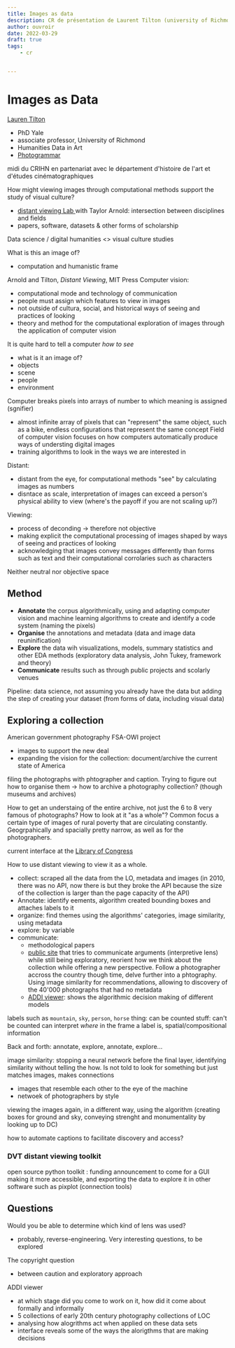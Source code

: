 ```yaml
---
title: Images as data
description: CR de présentation de Laurent Tilton (university of Richmond, midi du CRIHN
author: ouvroir
date: 2022-03-29
draft: true
tags:
    - cr


---
```


# Images as Data

[Lauren Tilton](https://rhetoric.richmond.edu/faculty/ltilton/)
- PhD Yale
- associate professor, University of Richmond
- Humanities Data in Art
- [Photogrammar](https://photogrammar.org/maps)

midi du CRIHN en partenariat avec le département d'histoire de l'art et d'études cinématographiques

How might viewing images through computational methods support the study of visual culture?
- [distant viewing Lab ](https://www.distantviewing.org/) with Taylor Arnold: intersection between disciplines and fields
- papers, software, datasets & other forms of scholarship

Data science / digital humanities <> visual culture studies

What is this an image of? 
- computation and humanistic frame 

Arnold and Tilton, _Distant Viewing_, MIT Press
Computer vision:
- computational mode and technology of communication
- people must assign which features to view in images
- not outside of cultura, social, and historical ways of seeing and practices of looking
- theory and method for the computational exploration of images through the application of computer vision

It is quite hard to tell a computer _how to see_
- what is it an image of? 
- objects
- scene
- people
- environment

Computer breaks pixels into arrays of number to which meaning is assigned (sgnifier)
- almost infinite array of pixels that can "represent" the same object, such as a bike, endless configurations that represent the same concept
Field of computer vision focuses on how computers automatically produce ways of understing digital images
- training algorithms to look in the ways we are interested in

Distant: 
- distant from the eye, for computational methods "see" by calculating images as numbers
- disntace as scale, interpretation of images can exceed a person's physical ability to view (where's the payoff if you are not scaling up?)

Viewing:
- process of deconding → therefore not objective
- making explicit the computational processing of images shaped by ways of seeing and practices of looking
- acknowledging that images convey messages differently than forms such as text and their computational corrolaries such as characters

Neither neutral nor objective space


## Method
- **Annotate** the corpus algorithmically, using and adapting computer vision and machine learning algorithms to create and identify a code system (naming the pixels)
- **Organise** the annotations and metadata (data and image data reuninification)
- **Explore** the data wih visualizations, models, summary statistics and other EDA methods (exploratory data analysis, John Tukey, framework and theory)
- **Communicate** results such as through public projects and scolarly venues

Pipeline: data science, not assuming you already have the data but adding the step of creating your dataset (from forms of data, including visual data)

## Exploring a collection
American government photography FSA-OWI project
- images to support the new deal
- expanding the vision for the collection: document/archive the current state of America

filing the photographs with phtographer and caption. Trying to figure out how to organise them → how to archive a photography collection? (though museums and archives)

How to get an understaing of the entire archive, not just the 6 to 8 very famous of photographs? 
How to look at it "as a whole"? 
Common focus a certain type of images of rural poverty that are circulating constantly. Geogrpahically and spacially pretty narrow, as well as for the photographers. 

current interface at the [Library of Congress](https://www.loc.gov/pictures/collection/fsac/)

How to use distant viewing to view it as a whole.
- collect: scraped all the data from the LO, metadata and images (in 2010, there was no API, now there is but they broke the API because the size of the collection is larger than the page capacity of the API)
- Annotate: identify eements, algorithm created bounding boxes and attaches labels to it
- organize: find themes using the algorithms' categories, image similarity, using metadata
- explore: by variable 
- communicate: 
    - methodological papers
    - [public site](https://photogrammar.org/maps) that tries to communicate arguments (interpretive lens) while still being exploratory, reorient how we think about the collection while offering a new perspective. Follow a photographer accross the country though time, delve further into a phtography. Using image similarity for recommendations, allowing to discovery of the 40'000 photographs that had no metadata
    - [ADDI viewer](https://github.com/distant-viewing/addi): shows the algorithmic decision making of different models

labels such as `mountain`, `sky`, `person`, `horse`
thing: can be counted
stuff: can't be counted
can interpret *where* in the frame a label is, spatial/compositional information

Back and forth: annotate, explore, annotate, explore...

image similarity: stopping a neural network before the final layer, identifying similarity without telling the how. Is not told to look for something but just matches images, makes connections
- images that resemble each other to the eye of the machine
- netwoek of photographers by style

viewing the images again, in a different way, using the algorithm (creating boxes for ground and sky, conveying strenght and monumentality by looking up to DC)

how to automate captions to facilitate discovery and access?

### DVT distant viewing toolkit
open source python toolkit : funding announcement to come for a GUI making it more accessible, and exporting the data to explore it in other software such as pixplot (connection tools)

## Questions
Would you be able to determine which kind of lens was used? 
- probably, reverse-engineering. Very interesting questions, to be explored

The copyright question
- between caution and exploratory approach

ADDI viewer
- at which stage did you come to work on it, how did it come about formally and informally
- 5 collections of early 20th century photography collections of LOC
- analysing how alogrithms act when applied on these data sets
- interface reveals some of the ways the alorigthms that are making decisions
